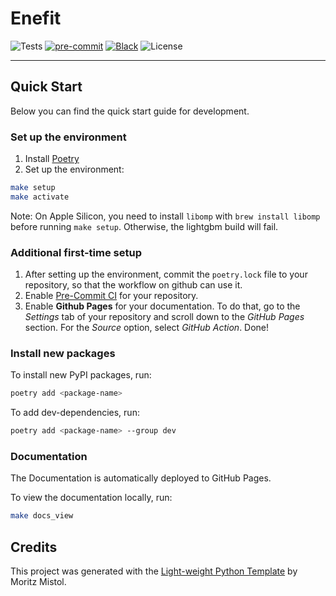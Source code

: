 # Enefit

![Tests](https://img.shields.io/github/actions/workflow/status/MoritzM00/enefit/test_deploy.yaml?style=for-the-badge&label=Test%20and%20Deploy)
[![pre-commit](https://img.shields.io/badge/pre--commit-enabled-brightgreen?logo=pre-commit&logoColor=white&style=for-the-badge)][pre-commit]
[![Black](https://img.shields.io/static/v1?label=code%20style&message=black&color=black&style=for-the-badge)][black]
![License](https://img.shields.io/github/license/MoritzM00/Enefit?style=for-the-badge)

[pre-commit]: https://github.com/pre-commit/pre-commit
[black]: https://github.com/psf/black

---

## Quick Start

Below you can find the quick start guide for development.

### Set up the environment

1. Install [Poetry](https://python-poetry.org/docs/#installation)
2. Set up the environment:

```bash
make setup
make activate
```

Note: On Apple Silicon, you need to install `libomp` with `brew install libomp` before running `make setup`. Otherwise, the lightgbm build will fail.

### Additional first-time setup

1. After setting up the environment, commit the `poetry.lock` file to your repository, so that the workflow on github can use it.
2. Enable [Pre-Commit CI](https://pre-commit.ci/) for your repository.
3. Enable **Github Pages** for your documentation.
   To do that, go to the _Settings_ tab of your repository and scroll down to the _GitHub Pages_ section.
   For the _Source_ option, select _GitHub Action_. Done!

### Install new packages

To install new PyPI packages, run:

```bash
poetry add <package-name>
```

To add dev-dependencies, run:

```bash
poetry add <package-name> --group dev
```

### Documentation

The Documentation is automatically deployed to GitHub Pages.

To view the documentation locally, run:

```bash
make docs_view
```

## Credits

This project was generated with the [Light-weight Python Template](https://github.com/MoritzM00/python-template) by Moritz Mistol.
